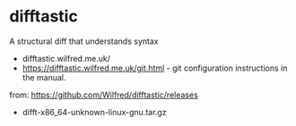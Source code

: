 # difftastic

A structural diff that understands syntax

* difftastic.wilfred.me.uk/
* https://difftastic.wilfred.me.uk/git.html - git configuration instructions in the manual.

from: https://github.com/Wilfred/difftastic/releases

 * difft-x86_64-unknown-linux-gnu.tar.gz

